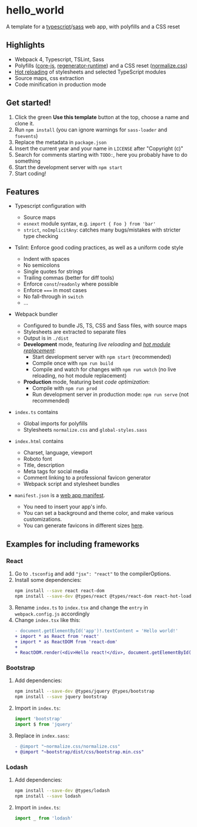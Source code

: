 # hello_world
A template for a [typescript](https://www.typescriptlang.org)/[sass](https://sass-lang.com) web app, with polyfills and a CSS reset

## Highlights

- Webpack 4, Typescript, TSLint, Sass
- Polyfills ([core-js](https://github.com/zloirock/core-js), [regenerator-runtime](https://github.com/facebook/regenerator/tree/master/packages/regenerator-runtime)) and a CSS reset ([normalize.css](https://necolas.github.io/normalize.css/))
- [Hot reloading](https://webpack.js.org/concepts/hot-module-replacement) of stylesheets and selected TypeScript modules
- Source maps, css extraction
- Code minification in production mode

## Get started!

1. Click the green **Use this template** button at the top, choose a name and clone it.
2. Run `npm install` (you can ignore warnings for `sass-loader` and `fsevents`)
3. Replace the metadata in `package.json`
4. Insert the current year and your name in `LICENSE` after "Copyright (c)"
5. Search for comments starting with `TODO:`, here you probably have to do something
6. Start the development server with `npm start`
7. Start coding!

## Features

- Typescript configuration with
  - Source maps
  - `esnext` module syntax, e.g. `import { Foo } from 'bar'`
  - `strict`, `noImplicitAny`: catches many bugs/mistakes with stricter type checking

- Tslint: Enforce good coding practices, as well as a uniform code style
  - Indent with spaces
  - No semicolons
  - Single quotes for strings
  - Trailing commas (better for diff tools)
  - Enforce `const`/`readonly` where possible
  - Enforce `===` in most cases
  - No fall-through in `switch`
  - ...

- Webpack bundler
  - Configured to bundle JS, TS, CSS and Sass files, with source maps
  - Stylesheets are extracted to separate files
  - Output is in `./dist`
  - **Development** mode, featuring _live reloading_ and _[hot module replacement](https://webpack.js.org/concepts/hot-module-replacement)_:
    - Start development server with `npm start` (recommended)
    - Compile once with `npm run build`
    - Compile and watch for changes with `npm run watch` (no live reloading, no hot module replacement)
  - **Production** mode, featuring best _code optimization_:
    - Compile with `npm run prod`
    - Run development server in production mode: `npm run serve` (not recommended)

- `index.ts` contains
  - Global imports for polyfills
  - Stylesheets `normalize.css` and `global-styles.sass`

- `index.html` contains
  - Charset, language, viewport
  - Roboto font
  - Title, description
  - Meta tags for social media
  - Comment linking to a professional favicon generator
  - Webpack script and stylesheet bundles

- `manifest.json` is a [web app manifest](https://developers.google.com/web/fundamentals/web-app-manifest).
  - You need to insert your app's info.
  - You can set a background and theme color, and make various customizations.
  - You can generate favicons in different sizes [here](https://realfavicongenerator.net/).

## Examples for including frameworks

### React

1. Go to `.tsconfig` and add `"jsx": "react"` to the compilerOptions.
2. Install some dependencies:
   ```bash
   npm install --save react react-dom
   npm install --save-dev @types/react @types/react-dom react-hot-loader
   ```
3. Rename `index.ts` to `index.tsx` and change the `entry` in `webpack.config.js` accordingly
4. Change `index.tsx` like this:
   ```diff
   - document.getElementById('app')!.textContent = 'Hello world!'
   + import * as React from 'react'
   + import * as ReactDOM from 'react-dom'
   +
   + ReactDOM.render(<div>Hello react!</div>, document.getElementById('app'))
   ```

### Bootstrap

1. Add dependencies:
   ```bash
   npm install --save-dev @types/jquery @types/bootstrap
   npm install --save jquery bootstrap
   ```
2. Import in `index.ts`:
   ```ts
   import 'bootstrap'
   import $ from 'jquery'
   ```
3. Replace in `index.sass`:
   ```diff
   - @import "~normalize.css/normalize.css"
   + @import "~bootstrap/dist/css/bootstrap.min.css"
   ```

### Lodash

1. Add dependencies:
   ```bash
   npm install --save-dev @types/lodash
   npm install --save lodash
   ```
2. Import in `index.ts`:
   ```ts
   import _ from 'lodash'
   ```
